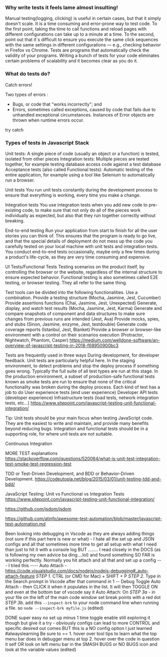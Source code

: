 
### Why write tests it feels lame almost insulting! 
Manual testing(logging, clicking) is useful in certain cases, but that it simply doesn't scale.
It is a time consuming and error-prone way to test code. To the first point, taking the time to call functions and reload pages with different configurations can take up to a minute at a time. To the second, point out that it´s difficult to ensure you execute the same click sequences with the same settings in different configurations — e.g., checking behavior in Firefox vs Chrome. Tests are programs that automatically check the validity of your programs. Writing a bunch of tests for your code eliminates certain problems of scalability and it becomes clear as you do it.

### What do tests do?
Catch errors!

Two types of errors :
- Bugs, or code that "works incorrectly"; and
- Errors, sometimes called exceptions, caused by code that fails due to unhandled exceptional circumstances. Instances of Error objects are thrown when runtime errors occur.

try catch 
### Types of tests in Javascript Stack
Unit tests: A single piece of code (usually an object or a function) is tested, isolated from other pieces
Integration tests: Multiple pieces are tested together, for example testing database access code against a test database
Acceptance tests (also called Functional tests): Automatic testing of the entire application, for example using a tool like Selenium to automatically run a browser.

Unit tests
You run unit tests constantly during the development process to ensure that everything is working, every time you make a change.

Integration tests
You use integration tests when you add new code to pre-existing code, to make sure that not only do all of the pieces work individually as expected, but also that they run together correctly without breaking.

End-to-end testing
Run your application from start to finish for all the user stories you can think of. This ensures that the program is ready to go live, and that the special details of deployment do not mess up the code you carefully tested on your local machine with unit tests and integration tests. You conduct end-to-end tests occasionally, maybe only a few times during a product's life-cycle, as they are very time consuming and expensive.

UI Tests/Functional Tests
Testing scenarios on the product itself, by controlling the browser or the website, regardless of the internal structure to ensure expected behavior.
Functional testing is also sometimes called E2E testing, or browser testing. They all refer to the same thing.

Test tools can be divided into the following functionalities. Use a combination.
Provide a testing structure (Mocha, Jasmine, Jest, Cucumber)
Provide assertions functions (Chai, Jasmine, Jest, Unexpected)
Generate, display, and watch test results (Mocha, Jasmine, Jest, Karma)
Generate and compare snapshots of component and data structures to make sure changes from previous runs are intended (Jest, Ava)
Provide mocks, spies, and stubs (Sinon, Jasmine, enzyme, Jest, testdouble)
Generate code coverage reports (Istanbul, Jest, Blanket)
Provide a browser or browser-like environment with a control on their scenarios execution (Protractor, Nightwatch, Phantom, Casper)
https://medium.com/welldone-software/an-overview-of-javascript-testing-in-2018-f68950900bc3

Tests are frequently used in three ways
During development, for developer feedback. Unit tests are particularly helpful here.
In the staging environment, to detect problems and stop the deploy process if something goes wrong. Typically the full suite of all test types are run at this stage.
In the production environment, a subset of production-safe functional tests known as smoke tests are run to ensure that none of the critical functionality was broken during the deploy process.
Each kind of test has a job to do
User experience tests (end user experience)
Developer API tests (developer experience)
Infrastructure tests (load tests, network integration tests, etc…)
https://www.sitepoint.com/javascript-testing-unit-functional-integration/

Tip:
Unit tests should be your main focus when testing JavaScript code. They are the easiest to write and maintain, and provide many benefits beyond reducing bugs. Integration and functional tests should be in a supporting role, for where unit tests are not suitable.

Continuous Integration

MORE TEST explanations
https://stackoverflow.com/questions/520064/what-is-unit-test-integration-test-smoke-test-regression-test

TDD or Test-Driven Development, and BDD or Behavior-Driven Development.
https://codeutopia.net/blog/2015/03/01/unit-testing-tdd-and-bdd/

JavaScript Testing: Unit vs Functional vs Integration Tests
https://www.sitepoint.com/javascript-testing-unit-functional-integration/

https://github.com/jsdom/jsdom

https://github.com/atinfo/awesome-test-automation/blob/master/javascript-test-automation.md




Been looking into debugging in Vscode as they are always adding things (not sure if this part here is new or what) - I hate all the set up and JSON configs and all that sometimes more time to get all setup with what I need than just to hit it with a console log BUT ........ I read closely in the DOCS (as is following my own advice ba ding....lol) and found something SO FAR is working perfectly. Normally you hit attach and all that and set up a config ---
I tried this ----  Auto Attach -  https://code.visualstudio.com/docs/nodejs/nodejs-debugging#_auto-attach-feature
*STEP 1*. CTRL (or CMD for Mac) + SHIFT + P
*STEP 2*. Type in the Search prompt in Vscode after that command in 1 -- Debug Toggle Auto Attach - then CLICK it when it populates in the list. It will then TOGGLE ON and even at the bottom bar of vscode say it Auto Attach: On
*STEP 3a* - in your file on the left of the main code window set break points with a red dot
*STEP 3b*. add this `--inspect-brk` to your node command line when running a file. so `node --inspect-brk myfile.js` (edited) 

DONE
super easy no set up minus 1 time toggle enable
still exploring it though but give it a try - obviously configs can lead to more CONTROL and specific desired out comes BUT this is a NO config option I just learned #alwayslearning
Be sure to == 1. hover over tool tips to learn what the top menu bar does in debugger menu at top
2. hover over the code in question it self OR look on left menu bar in the SMASH BUGS or NO BUGS icon and look at the variable values (edited) 

